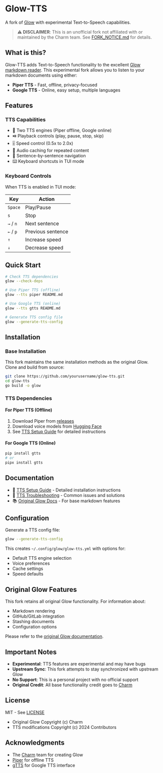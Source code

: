 # Glow-TTS

A fork of [Glow](https://github.com/charmbracelet/glow) with experimental Text-to-Speech capabilities.

> **⚠️ DISCLAIMER**: This is an unofficial fork not affiliated with or maintained by the Charm team. See [FORK_NOTICE.md](FORK_NOTICE.md) for details.

## What is this?

Glow-TTS adds Text-to-Speech functionality to the excellent [Glow markdown reader](https://github.com/charmbracelet/glow). This experimental fork allows you to listen to your markdown documents using either:

- **Piper TTS** - Fast, offline, privacy-focused
- **Google TTS** - Online, easy setup, multiple languages

## Features

### TTS Capabilities
- 🎯 Two TTS engines (Piper offline, Google online)
- ⏯️ Playback controls (play, pause, stop, skip)
- 🎚️ Speed control (0.5x to 2.0x)
- 💾 Audio caching for repeated content
- 🎵 Sentence-by-sentence navigation
- ⌨️ Keyboard shortcuts in TUI mode

### Keyboard Controls

When TTS is enabled in TUI mode:

| Key | Action |
|-----|--------|
| `Space` | Play/Pause |
| `s` | Stop |
| `→` / `n` | Next sentence |
| `←` / `p` | Previous sentence |
| `↑` | Increase speed |
| `↓` | Decrease speed |

## Quick Start

```bash
# Check TTS dependencies
glow --check-deps

# Use Piper TTS (offline)
glow --tts piper README.md

# Use Google TTS (online)
glow --tts gtts README.md

# Generate TTS config file
glow --generate-tts-config
```

## Installation

### Base Installation

This fork maintains the same installation methods as the original Glow. Clone and build from source:

```bash
git clone https://github.com/yourusername/glow-tts.git
cd glow-tts
go build -o glow
```

### TTS Dependencies

#### For Piper TTS (Offline)
1. Download Piper from [releases](https://github.com/rhasspy/piper/releases)
2. Download voice models from [Hugging Face](https://huggingface.co/rhasspy/piper-voices)
3. See [TTS Setup Guide](docs/TTS_SETUP.md) for detailed instructions

#### For Google TTS (Online)
```bash
pip install gtts
# or
pipx install gtts
```

## Documentation

- 📖 [TTS Setup Guide](docs/TTS_SETUP.md) - Detailed installation instructions
- 🔧 [TTS Troubleshooting](docs/TTS_TROUBLESHOOTING.md) - Common issues and solutions
- 📚 [Original Glow Docs](https://github.com/charmbracelet/glow#readme) - For base markdown features

## Configuration

Generate a TTS config file:
```bash
glow --generate-tts-config
```

This creates `~/.config/glow/glow-tts.yml` with options for:
- Default TTS engine selection
- Voice preferences
- Cache settings
- Speed defaults

## Original Glow Features

This fork retains all original Glow functionality. For information about:
- Markdown rendering
- GitHub/GitLab integration  
- Stashing documents
- Configuration options

Please refer to the [original Glow documentation](https://github.com/charmbracelet/glow#readme).

## Important Notes

- **Experimental**: TTS features are experimental and may have bugs
- **Upstream Sync**: This fork attempts to stay synchronized with upstream Glow
- **No Support**: This is a personal project with no official support
- **Original Credit**: All base functionality credit goes to [Charm](https://charm.sh)

## License

MIT - See [LICENSE](LICENSE)

- Original Glow Copyright (c) Charm
- TTS modifications Copyright (c) 2024 Contributors

## Acknowledgments

- The [Charm](https://charm.sh) team for creating Glow
- [Piper](https://github.com/rhasspy/piper) for offline TTS
- [gTTS](https://github.com/pndurette/gTTS) for Google TTS interface